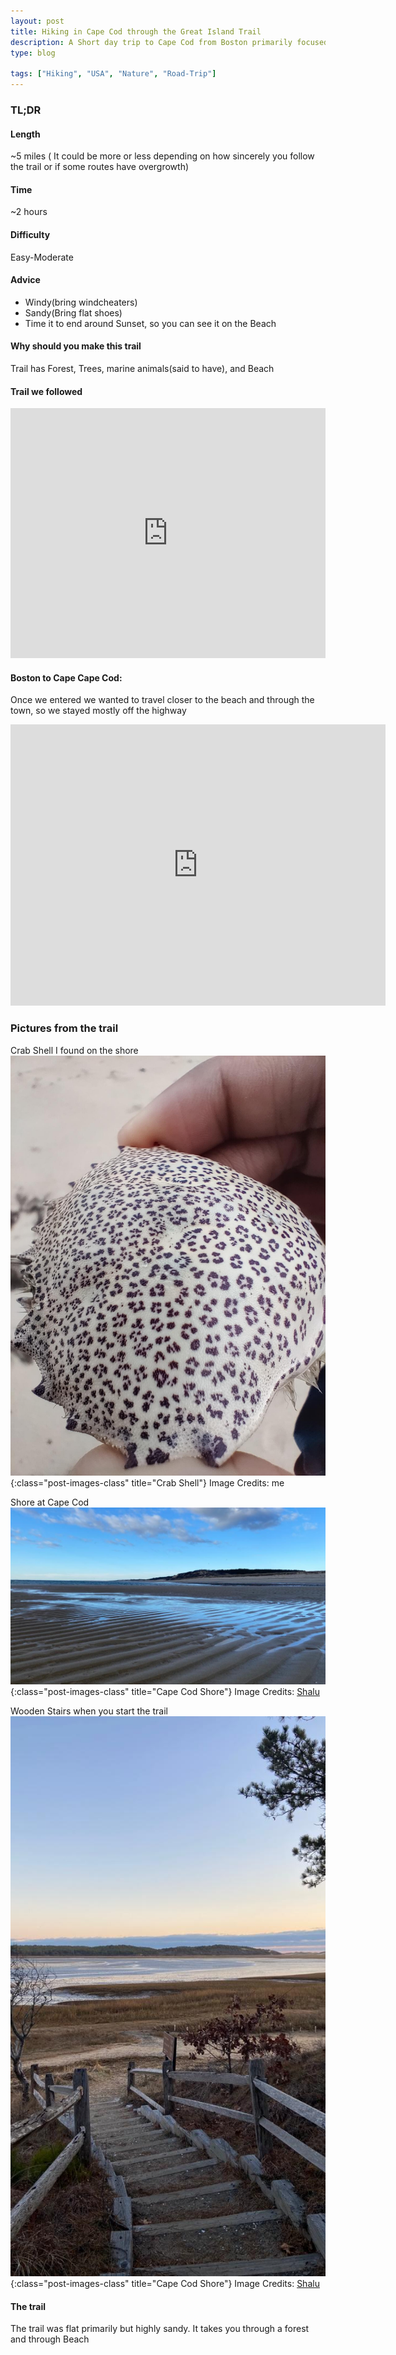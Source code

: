 ```yaml
---
layout: post
title: Hiking in Cape Cod through the Great Island Trail
description: A Short day trip to Cape Cod from Boston primarily focused on hiking to explore the area
type: blog

tags: ["Hiking", "USA", "Nature", "Road-Trip"]
---
```


### TL;DR
#### Length
~5 miles ( It could be more or less depending on how sincerely you follow the trail or if some routes have overgrowth)

#### Time
~2 hours

#### Difficulty
Easy-Moderate

#### Advice
* Windy(bring windcheaters)
* Sandy(Bring flat shoes)
* Time it to end around Sunset, so you can see it on the Beach


#### Why should you make this trail
Trail has Forest, Trees, marine animals(said to have), and Beach


#### Trail we followed

<iframe class="alltrails" src="https://www.alltrails.com/widget/trail/us/massachusetts/great-island-trail?u=i" width="100%" height="400" frameborder="0" scrolling="no" marginheight="0" marginwidth="0" title="AllTrails: Trail Guides and Maps for Hiking, Camping, and Running"></iframe>

#### Boston to Cape Cape Cod:
Once we entered we wanted to travel closer to the beach and through the town, so we stayed mostly off the highway

<iframe src="https://www.google.com/maps/embed?pb=!1m74!1m12!1m3!1d758679.5066386139!2d-71.09937206210925!3d42.030488037089114!2m3!1f0!2f0!3f0!3m2!1i1024!2i768!4f13.1!4m59!3e0!4m3!3m2!1d42.349873099999996!2d-71.10399559999999!4m5!1s0x89e4cc81b4547c9d%3A0x56917ed3e32e1920!2sSandwich%2C%20MA!3m2!1d41.7589615!2d-70.49393169999999!4m5!1s0x89fb34eed6c4fb1d%3A0x6bc188d9b32c75d8!2sAmari%2C%20674%20MA-6A%2C%20East%20Sandwich%2C%20MA%2002537!3m2!1d41.7282492!2d-70.399408!4m5!1s0x89fb33b67f8ec5e5%3A0xea7648efbb136d73!2sBarnstable%2C%20MA!3m2!1d41.7003208!2d-70.3002024!4m5!1s0x89fb37633ec53e37%3A0x56f76260e8069650!2sOld%20Yarmouth%20Inn%2C%20223%20MA-6A%2C%20Yarmouth%20Port%2C%20MA%2002675!3m2!1d41.7038205!2d-70.2453872!4m5!1s0x89fb38e2ef9f7529%3A0xbdcb871171d71a97!2sDennis%2C%20MA!3m2!1d41.7353062!2d-70.1939429!4m5!1s0x89fb4037584521eb%3A0x16e969baa19dc00b!2sBrewster%2C%20MA!3m2!1d41.7600902!2d-70.0827905!4m5!1s0x89fb6bc3eb1c3487%3A0xca9f5e6b9829b6ab!2sOrleans%2C%20MA!3m2!1d41.7898354!2d-69.9897323!4m5!1s0x89fb68ec67201e37%3A0x4a489422124dadd!2sEastham%2C%20MA!3m2!1d41.8299634!2d-69.97403609999999!4m5!1s0x89fb42dcc768c5df%3A0x17a139b6d6b512b0!2sWellfleet%2C%20MA!3m2!1d41.930546799999995!2d-70.0309753!5e0!3m2!1sen!2sus!4v1678135045024!5m2!1sen!2sus" width="600" height="450" style="border:0;" allowfullscreen="" loading="lazy" referrerpolicy="no-referrer-when-downgrade"></iframe> 

### Pictures from the trail

Crab Shell I found on the shore
![Crab shell I found at the shore](/assets/images/cape_cod_crab_shell.jpg){:class="post-images-class" title="Crab Shell"}
Image Credits: me

Shore at Cape Cod
![Shore](/assets/images/cape_cod_shore.jpeg){:class="post-images-class" title="Cape Cod Shore"}
Image Credits: [Shalu](https://www.instagram.com/shaluabhaykumar/)

Wooden Stairs when you start the trail
![Stairs to after the trek starts](/assets/images/cape_cod_stairs.jpeg){:class="post-images-class" title="Cape Cod Shore"}
Image Credits: [Shalu](https://www.instagram.com/shaluabhaykumar/)



#### The trail
The trail was flat primarily but highly sandy. It takes you through a forest and through Beach